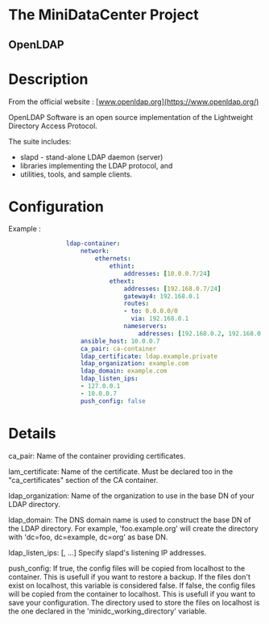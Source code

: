 # The MiniDataCenter Project
## OpenLDAP 

Description
===========

From the official website : [www.openldap.org](https://www.openldap.org/)

OpenLDAP Software is an open source implementation of the Lightweight Directory
Access Protocol.

The suite includes:
- slapd - stand-alone LDAP daemon (server)
- libraries implementing the LDAP protocol, and
- utilities, tools, and sample clients.

Configuration
=============

Example :
```yaml
                ldap-container:
                    network:
                        ethernets:
                            ethint:
                                addresses: [10.0.0.7/24]
                            ethext:
                                addresses: [192.168.0.7/24]
                                gateway4: 192.168.0.1
                                routes:
                                - to: 0.0.0.0/0
                                  via: 192.168.0.1
                                nameservers:
                                    addresses: [192.168.0.2, 192.168.0.1]
                    ansible_host: 10.0.0.7
                    ca_pair: ca-container
                    ldap_certificate: ldap.example.private
                    ldap_organization: example.com
                    ldap_domain: example.com
                    ldap_listen_ips:
                    - 127.0.0.1
                    - 10.0.0.7
                    push_config: false
```

Details
=======

ca_pair: <string>
    Name of the container providing certificates.

lam_certificate: <string>
    Name of the certificate. Must be declared too in the "ca_certificates"
  section of the CA container.

ldap_organization: <string>
    Name of the organization to use in the base DN of your LDAP directory.

ldap_domain: <string>
    The DNS domain name is used to construct the base DN of the LDAP directory.
For example, 'foo.example.org' will create the directory with
'dc=foo, dc=example, dc=org' as base DN.

ldap_listen_ips: [<string>, …]
    Specify slapd's listening IP addresses.

push_config: <boolean>
    If true, the config files will be copied from localhost to the container.
  This is usefull if you want to restore a backup. If the files don't exist on
  localhost, this variable is considered false.
    If false, the config files will be copied from the container to localhost.
  This is usefull if you want to save your configuration.
    The directory used to store the files on localhost is the one declared in the
  'minidc_working_directory' variable.
